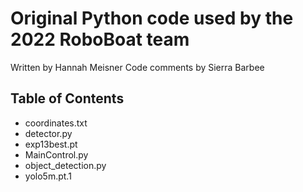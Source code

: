 # Original Python code used by the 2022 RoboBoat team

Written by Hannah Meisner
  Code comments by Sierra Barbee

## Table of Contents
- coordinates.txt
- detector.py
- exp13best.pt
- MainControl.py
- object_detection.py
- yolo5m.pt.1
